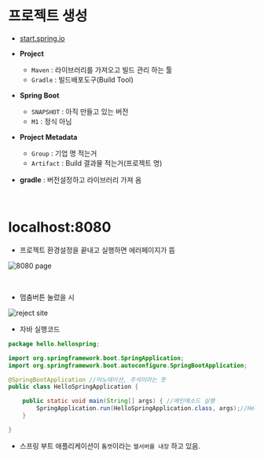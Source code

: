 #  프로젝트 생성

* [start.spring.io](start.spring.io)



* **Project**   
    * ``Maven`` : 라이브러리를 가져오고 빌드 관리 하는 툴
    * ``Gradle`` : 빌드배포도구(Build Tool) 

* **Spring Boot**
    * ``SNAPSHOT`` : 아직 만들고 있는 버전
    * ``M1`` : 정식 아님

* **Project Metadata**
    * ``Group`` : 기업 명 적는거
    * ``Artifact`` : Build 결과물 적는거(프로젝트 명)
    
    
- **gradle** : 버전설정하고 라이브러리 가져 옴


<br>

# localhost:8080

- 프로젝트 환경설정을 끝내고 실행하면 에러페이지가 뜸

![8080 page](https://user-images.githubusercontent.com/102288426/189081206-53f81a52-6624-43ea-8abe-2fc4f901632d.png)   

<br>

- 멈춤버튼 눌렀을 시

![reject site](https://user-images.githubusercontent.com/102288426/189081638-e7b4360a-786c-4e57-9ba9-52dc72231fe9.png)



- 자바 실행코드

```java
package hello.hellospring;

import org.springframework.boot.SpringApplication;
import org.springframework.boot.autoconfigure.SpringBootApplication;

@SpringBootApplication //어노테이션, 주석이라는 뜻
public class HelloSpringApplication {

	public static void main(String[] args) { //메인메소드 실행
		SpringApplication.run(HelloSpringApplication.class, args);//HellospringApplication class를 실행
	}

}
```
- 스프링 부트 애플리케이션이 ``톰캣``이라는 ``웹서버를 내장`` 하고 있음.